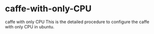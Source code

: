 # caffe-with-only-CPU
caffe with only CPU
This is the detailed procedure to configure the caffe with only CPU in ubuntu.
